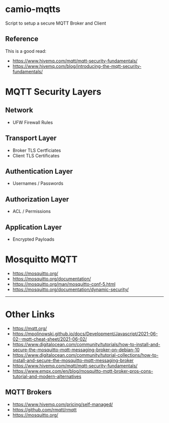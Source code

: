# camio-mqtts
Script to setup a secure MQTT Broker and Client


## Reference

This is a good read:
- https://www.hivemq.com/mqtt/mqtt-security-fundamentals/
- https://www.hivemq.com/blog/introducing-the-mqtt-security-fundamentals/



# MQTT Security Layers

## Network

- UFW Firewall Rules

## Transport Layer

- Broker TLS Certficiates
- Client TLS Certificates

## Authentication Layer

- Usernames / Passwords

## Authorization Layer

- ACL / Permissions

## Application Layer

- Encrypted Payloads

# Mosquitto MQTT
- https://mosquitto.org/
- https://mosquitto.org/documentation/
- https://mosquitto.org/man/mosquitto-conf-5.html
- https://mosquitto.org/documentation/dynamic-security/

---

# Other Links

- https://mqtt.org/
- https://mpolinowski.github.io/docs/Development/Javascript/2021-06-02--mqtt-cheat-sheet/2021-06-02/
- https://www.digitalocean.com/community/tutorials/how-to-install-and-secure-the-mosquitto-mqtt-messaging-broker-on-debian-10
- https://www.digitalocean.com/community/tutorial-collections/how-to-install-and-secure-the-mosquitto-mqtt-messaging-broker
- https://www.hivemq.com/mqtt/mqtt-security-fundamentals/
- https://www.emqx.com/en/blog/mosquitto-mqtt-broker-pros-cons-tutorial-and-modern-alternatives

## MQTT Brokers
- https://www.hivemq.com/pricing/self-managed/
- https://github.com/rmqtt/rmqtt
- https://mosquitto.org/

